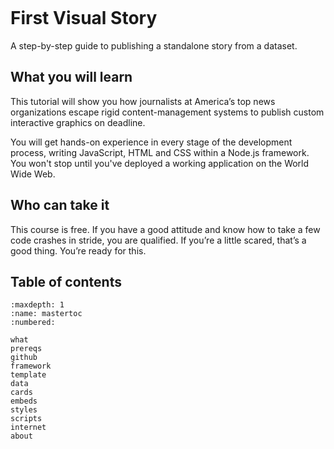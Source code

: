 ```{include} _templates/nav.html
```

# First Visual Story

A step-by-step guide to publishing a standalone story from a dataset.

## What you will learn

This tutorial will show you how journalists at America’s top news organizations escape rigid content-management systems to publish custom interactive graphics on deadline.

You will get hands-on experience in every stage of the development process, writing JavaScript, HTML and CSS within a Node.js framework. You won't stop until you've deployed a working application on the World Wide Web.

## Who can take it

This course is free. If you have a good attitude and know how to take a few code crashes in stride, you are qualified. If you’re a little scared, that’s a good thing. You’re ready for this.

## Table of contents

```{toctree}
:maxdepth: 1
:name: mastertoc
:numbered:

what
prereqs
github
framework
template
data
cards
embeds
styles
scripts
internet
about
```
